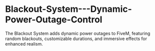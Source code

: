 # Blackout-System---Dynamic-Power-Outage-Control
The Blackout System adds dynamic power outages to FiveM, featuring random blackouts, customizable durations, and immersive effects for enhanced realism.
